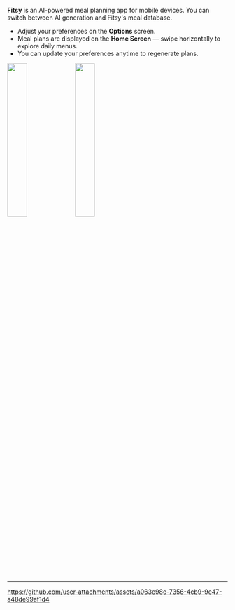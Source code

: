   **Fitsy** is an AI-powered meal planning app for mobile devices. You can switch between AI generation and Fitsy's meal database.

- Adjust your preferences on the **Options** screen.
- Meal plans are displayed on the **Home Screen** — swipe horizontally to explore daily menus.
- You can update your preferences anytime to regenerate plans.

<p>
  <img width="30%" src="https://github.com/user-attachments/assets/7db18dd0-cf48-4afb-9c48-232fd2d3433a">
  <img width="30%" src="https://github.com/user-attachments/assets/4721d0b0-77e0-4490-8c0c-1ddc1e8d79cc">
</p>

---

https://github.com/user-attachments/assets/a063e98e-7356-4cb9-9e47-a48de99af1d4
